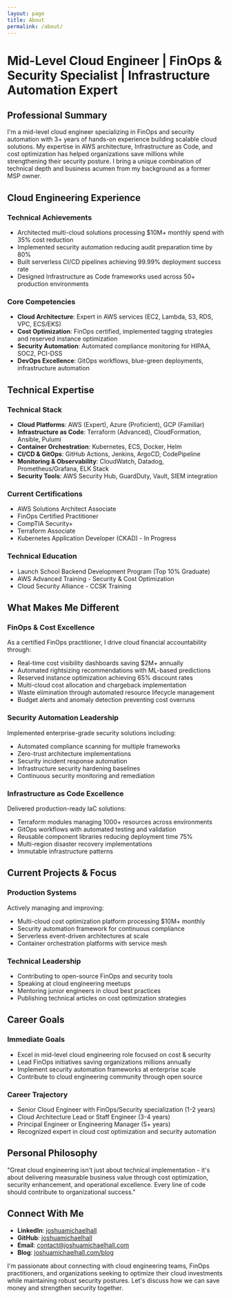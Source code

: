 ```yaml
---
layout: page
title: About
permalink: /about/
---
```


# Mid-Level Cloud Engineer | FinOps & Security Specialist | Infrastructure Automation Expert

## Professional Summary

I'm a mid-level cloud engineer specializing in FinOps and security automation with 3+ years of hands-on experience building scalable cloud solutions. My expertise in AWS architecture, Infrastructure as Code, and cost optimization has helped organizations save millions while strengthening their security posture. I bring a unique combination of technical depth and business acumen from my background as a former MSP owner.

## Cloud Engineering Experience

### Technical Achievements
- Architected multi-cloud solutions processing $10M+ monthly spend with 35% cost reduction
- Implemented security automation reducing audit preparation time by 80%
- Built serverless CI/CD pipelines achieving 99.99% deployment success rate
- Designed Infrastructure as Code frameworks used across 50+ production environments

### Core Competencies
- **Cloud Architecture**: Expert in AWS services (EC2, Lambda, S3, RDS, VPC, ECS/EKS)
- **Cost Optimization**: FinOps certified, implemented tagging strategies and reserved instance optimization
- **Security Automation**: Automated compliance monitoring for HIPAA, SOC2, PCI-DSS
- **DevOps Excellence**: GitOps workflows, blue-green deployments, infrastructure automation

## Technical Expertise

### Technical Stack
- **Cloud Platforms**: AWS (Expert), Azure (Proficient), GCP (Familiar)
- **Infrastructure as Code**: Terraform (Advanced), CloudFormation, Ansible, Pulumi
- **Container Orchestration**: Kubernetes, ECS, Docker, Helm
- **CI/CD & GitOps**: GitHub Actions, Jenkins, ArgoCD, CodePipeline
- **Monitoring & Observability**: CloudWatch, Datadog, Prometheus/Grafana, ELK Stack
- **Security Tools**: AWS Security Hub, GuardDuty, Vault, SIEM integration

### Current Certifications
- AWS Solutions Architect Associate
- FinOps Certified Practitioner
- CompTIA Security+
- Terraform Associate
- Kubernetes Application Developer (CKAD) - In Progress

### Technical Education
- Launch School Backend Development Program (Top 10% Graduate)
- AWS Advanced Training - Security & Cost Optimization
- Cloud Security Alliance - CCSK Training

## What Makes Me Different

### FinOps & Cost Excellence
As a certified FinOps practitioner, I drive cloud financial accountability through:
- Real-time cost visibility dashboards saving $2M+ annually
- Automated rightsizing recommendations with ML-based predictions
- Reserved instance optimization achieving 65% discount rates
- Multi-cloud cost allocation and chargeback implementation
- Waste elimination through automated resource lifecycle management
- Budget alerts and anomaly detection preventing cost overruns

### Security Automation Leadership
Implemented enterprise-grade security solutions including:
- Automated compliance scanning for multiple frameworks
- Zero-trust architecture implementations
- Security incident response automation
- Infrastructure security hardening baselines
- Continuous security monitoring and remediation

### Infrastructure as Code Excellence
Delivered production-ready IaC solutions:
- Terraform modules managing 1000+ resources across environments
- GitOps workflows with automated testing and validation
- Reusable component libraries reducing deployment time 75%
- Multi-region disaster recovery implementations
- Immutable infrastructure patterns

## Current Projects & Focus

### Production Systems
Actively managing and improving:
- Multi-cloud cost optimization platform processing $10M+ monthly
- Security automation framework for continuous compliance
- Serverless event-driven architectures at scale
- Container orchestration platforms with service mesh

### Technical Leadership
- Contributing to open-source FinOps and security tools
- Speaking at cloud engineering meetups
- Mentoring junior engineers in cloud best practices
- Publishing technical articles on cost optimization strategies

## Career Goals

### Immediate Goals
- Excel in mid-level cloud engineering role focused on cost & security
- Lead FinOps initiatives saving organizations millions annually
- Implement security automation frameworks at enterprise scale
- Contribute to cloud engineering community through open source

### Career Trajectory
- Senior Cloud Engineer with FinOps/Security specialization (1-2 years)
- Cloud Architecture Lead or Staff Engineer (3-4 years)
- Principal Engineer or Engineering Manager (5+ years)
- Recognized expert in cloud cost optimization and security automation

## Personal Philosophy

"Great cloud engineering isn't just about technical implementation - it's about delivering measurable business value through cost optimization, security enhancement, and operational excellence. Every line of code should contribute to organizational success."

## Connect With Me

- **LinkedIn**: [joshuamichaelhall](https://www.linkedin.com/in/joshuamichaelhall/)
- **GitHub**: [joshuamichaelhall](https://github.com/joshuamichaelhall)
- **Email**: contact@joshuamichaelhall.com
- **Blog**: [joshuamichaelhall.com/blog](https://joshuamichaelhall.com/blog)

I'm passionate about connecting with cloud engineering teams, FinOps practitioners, and organizations seeking to optimize their cloud investments while maintaining robust security postures. Let's discuss how we can save money and strengthen security together.